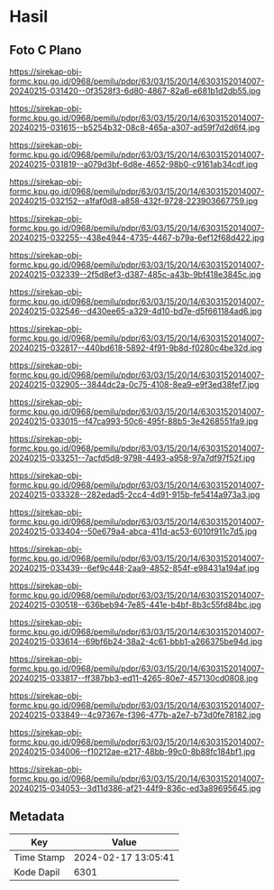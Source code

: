 # Hasil

## Foto C Plano

https://sirekap-obj-formc.kpu.go.id/0968/pemilu/pdpr/63/03/15/20/14/6303152014007-20240215-031420--0f3528f3-6d80-4867-82a6-e681b1d2db55.jpg

https://sirekap-obj-formc.kpu.go.id/0968/pemilu/pdpr/63/03/15/20/14/6303152014007-20240215-031615--b5254b32-08c8-465a-a307-ad59f7d2d6f4.jpg

https://sirekap-obj-formc.kpu.go.id/0968/pemilu/pdpr/63/03/15/20/14/6303152014007-20240215-031819--a079d3bf-6d8e-4652-98b0-c9161ab34cdf.jpg

https://sirekap-obj-formc.kpu.go.id/0968/pemilu/pdpr/63/03/15/20/14/6303152014007-20240215-032152--a1faf0d8-a858-432f-9728-223903667759.jpg

https://sirekap-obj-formc.kpu.go.id/0968/pemilu/pdpr/63/03/15/20/14/6303152014007-20240215-032255--438e4944-4735-4467-b79a-6ef12f68d422.jpg

https://sirekap-obj-formc.kpu.go.id/0968/pemilu/pdpr/63/03/15/20/14/6303152014007-20240215-032339--2f5d8ef3-d387-485c-a43b-9bf418e3845c.jpg

https://sirekap-obj-formc.kpu.go.id/0968/pemilu/pdpr/63/03/15/20/14/6303152014007-20240215-032546--d430ee65-a329-4d10-bd7e-d5f661184ad6.jpg

https://sirekap-obj-formc.kpu.go.id/0968/pemilu/pdpr/63/03/15/20/14/6303152014007-20240215-032817--440bd618-5892-4f91-9b8d-f0280c4be32d.jpg

https://sirekap-obj-formc.kpu.go.id/0968/pemilu/pdpr/63/03/15/20/14/6303152014007-20240215-032905--3844dc2a-0c75-4108-8ea9-e9f3ed38fef7.jpg

https://sirekap-obj-formc.kpu.go.id/0968/pemilu/pdpr/63/03/15/20/14/6303152014007-20240215-033015--f47ca993-50c6-495f-88b5-3e4268551fa9.jpg

https://sirekap-obj-formc.kpu.go.id/0968/pemilu/pdpr/63/03/15/20/14/6303152014007-20240215-033251--7acfd5d8-9798-4493-a958-97a7df97f52f.jpg

https://sirekap-obj-formc.kpu.go.id/0968/pemilu/pdpr/63/03/15/20/14/6303152014007-20240215-033328--282edad5-2cc4-4d91-915b-fe5414a973a3.jpg

https://sirekap-obj-formc.kpu.go.id/0968/pemilu/pdpr/63/03/15/20/14/6303152014007-20240215-033404--50e679a4-abca-411d-ac53-6010f911c7d5.jpg

https://sirekap-obj-formc.kpu.go.id/0968/pemilu/pdpr/63/03/15/20/14/6303152014007-20240215-033439--6ef9c448-2aa9-4852-854f-e98431a194af.jpg

https://sirekap-obj-formc.kpu.go.id/0968/pemilu/pdpr/63/03/15/20/14/6303152014007-20240215-030518--636beb94-7e85-441e-b4bf-8b3c55fd84bc.jpg

https://sirekap-obj-formc.kpu.go.id/0968/pemilu/pdpr/63/03/15/20/14/6303152014007-20240215-033614--69bf6b24-38a2-4c61-bbb1-a266375be94d.jpg

https://sirekap-obj-formc.kpu.go.id/0968/pemilu/pdpr/63/03/15/20/14/6303152014007-20240215-033817--ff387bb3-ed11-4265-80e7-457130cd0808.jpg

https://sirekap-obj-formc.kpu.go.id/0968/pemilu/pdpr/63/03/15/20/14/6303152014007-20240215-033849--4c97367e-f396-477b-a2e7-b73d0fe78182.jpg

https://sirekap-obj-formc.kpu.go.id/0968/pemilu/pdpr/63/03/15/20/14/6303152014007-20240215-034006--f10212ae-e217-48bb-99c0-8b88fc184bf1.jpg

https://sirekap-obj-formc.kpu.go.id/0968/pemilu/pdpr/63/03/15/20/14/6303152014007-20240215-034053--3d11d386-af21-44f9-836c-ed3a89695645.jpg


## Metadata

| Key        | Value               |
| ---------- | ------------------- |
| Time Stamp | 2024-02-17 13:05:41 |
| Kode Dapil | 6301                |



